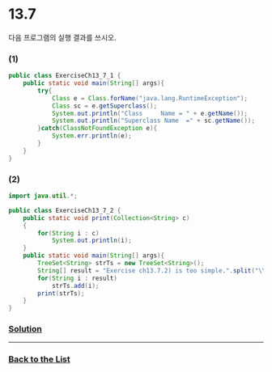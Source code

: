 # 13.7

다음 프로그램의 실행 결과를 쓰시오.

### (1)

```java
public class ExerciseCh13_7_1 {
    public static void main(String[] args){
        try{
            Class e = Class.forName("java.lang.RuntimeException");
            Class sc = e.getSuperclass();
            System.out.println("Class     Name = " + e.getName());
            System.out.println("Superclass Name  =" + sc.getName());
        }catch(ClassNotFoundException e){
            System.err.println(e);
        }
    }
}
```

### (2)

```java
import java.util.*;

public class ExerciseCh13_7_2 {
    public static void print(Collection<String> c)
    {
        for(String i : c)
            System.out.println(i);
    }
    public static void main(String[] args){
        TreeSet<String> strTs = new TreeSet<String>();
        String[] result = "Exercise ch13.7.2) is too simple.".split("\\s");
        for(String i : result)
            strTs.add(i);
        print(strTs);
    }
}
```

### [**Solution**](../Solutions/13.7.md)

___

### [**Back to the List**](../#list-of-problems)
